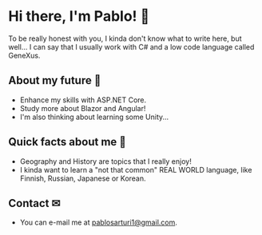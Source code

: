 # Hi there, I'm Pablo! 👻

To be really honest with you, I kinda don't know what to write here, but well... I can say that I usually work with C# and a low code language called GeneXus.

## About my future 🐾
* Enhance my skills with ASP.NET Core.
* Study more about Blazor and Angular!
* I'm also thinking about learning some Unity...

## Quick facts about me 🎈
* Geography and History are topics that I really enjoy!
* I kinda want to learn a "not that common" REAL WORLD language, like Finnish, Russian, Japanese or Korean.

## Contact ✉
* You can e-mail me at pablosarturi1@gmail.com.

